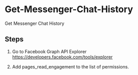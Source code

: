 # Get-Messenger-Chat-History
Get Messenger Chat History

## Steps

1. Go to Facebook Graph API Explorer
https://developers.facebook.com/tools/explorer

2. Add pages_read_engagement to the list of permissions.